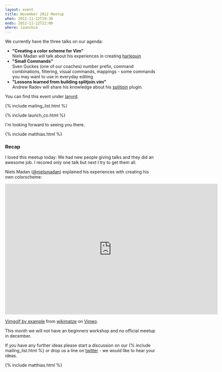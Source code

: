 ```yaml
---
layout: event
title: November 2012 Meetup
when: 2012-11-22T19:30
ends: 2012-11-22T22:00
where: launchco
---
```


We currently have the three talks on our agenda:

<ul>
  <li>
    <strong>"Creating a color scheme for Vim"</strong> <br />
    Niels Madan will talk about his experiences in creating
    <a href="https://github.com/nielsmadan/harlequin">harlequin</a>
  </li>
  <li>
    <strong>"Small Commands"</strong> <br />
    Sven Guckes (one of our coaches) number prefix, command combinations, filtering, visual commands, mappings - some
    commands you may want to use in everyday editing
  </li>
  <li>
    <strong>"Lessons learned from building splitjoin.vim"</strong> <br />
    Andrew Radev will share his knowledge about his
    <a href="https://github.com/AndrewRadev/splitjoin.vim">splitjoin</a> plugin.
  </li>
</ul>

You can find this event under [lanyrd](http://lanyrd.com/2012/vimberlin-2-november/).

{% include mailing_list.html %}

{% include launch_co.html %}

I'm looking forward to seeing you there.

{% include matthias.html %}


### Recap

I loved this meetup today: We had new people giving talks and they did an awesome job. I recored only one talk but next I try to get them all.


Niels Madan ([@nielsmadan](https://twitter.com/nielsmadan)) explained his experiences with creating his own colorscheme:


<iframe class="center" src="http://player.vimeo.com/video/54885966" width="700" height="430" frameborder="0" webkitAllowFullScreen mozallowfullscreen allowFullScreen></iframe> <p><a href="http://vimeo.com/50492237">Vimgolf by example</a> from <a href="http://vimeo.com/wikimatze">wikimatze</a> on <a href="http://vimeo.com">Vimeo</a>.</p>


This month we will not have an beginners workshop and no official meetup in december.


If you have any further ideas please start a discussion on our {% include mailing_list.html %} or drop us a line on [twitter](https://twitter.com/vimberlin) - we would like to hear your ideas.

{% include matthias.html %}


